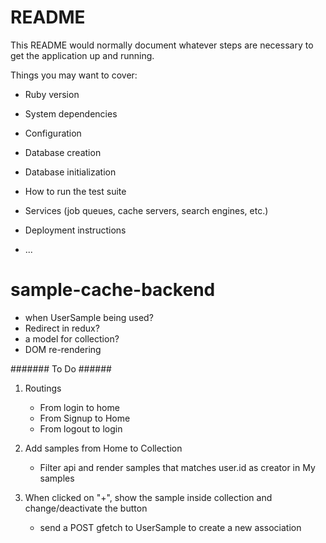 # README

This README would normally document whatever steps are necessary to get the
application up and running.

Things you may want to cover:

* Ruby version

* System dependencies

* Configuration

* Database creation

* Database initialization

* How to run the test suite

* Services (job queues, cache servers, search engines, etc.)

* Deployment instructions

* ...
# sample-cache-backend



- when UserSample being used?
- Redirect in redux?
- a model for collection?
- DOM re-rendering


####### To Do ######
1. Routings
    - From login to home
    - From Signup to Home
    - From logout to login


2. Add samples from Home to Collection
    - Filter api and render samples that matches user.id as creator in My samples

3. When clicked on "+", show the sample inside collection and change/deactivate the button
    - send a POST gfetch to UserSample to create a new association
    

